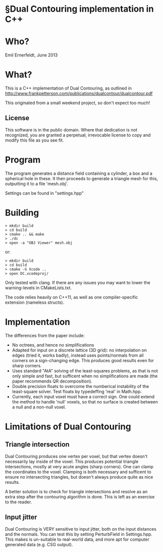 §Dual Contouring implementation in C++
=====================================

# Who?
Emil Ernerfeldt, June 2013


# What?
This is a C++ implementation of Dual Contouring, as outlined in http://www.frankpetterson.com/publications/dualcontour/dualcontour.pdf

This originated from a small weekend project, so don't expect too much!


## License
This software is in the public domain. Where that dedication is not recognized, you are granted a perpetual, irrevocable license to copy and modify this file as you see fit.


# Program
The program generates a distance field containing a cylinder, a box and a spherical hole in these. It then proceeds to generate a triangle mesh for this, outputting it to a file 'mesh.obj'.

Settings can be found in "settings.hpp"


# Building

    > mkdir build
    > cd build
    > cmake .. && make
    > ./dc
    > open -a "OBJ Viewer" mesh.obj

or:

    > mkdir build
    > cd build
    > cmake -G Xcode ..
    > open DC.xcodeproj/

Only tested with clang. If there are any issues you may want to lower the warning-levels in CMakeLists.txt.

The code relies heavily on C++11, as well as one compiler-specific extension (nameless structs).


# Implementation
The differences from the paper include:
* No octrees, and hence no simplifications
* Adapted for input on a discrete lattice (3D grid): no interpolation on edges (tried it, works badly), instead uses points/normals from all corners on a sign-changing edge. This produces good results even for sharp corners.
* Uses standard "AtA" solving of the least-squares problems, as that is not only simple and fast, but sufficent when no simplifications are made (the paper recommends QR decomposition).
* Double precision floats to overcome the numberical instability of the least-square solver. Test floats by typedeffing 'real' in Math.hpp.
* Currently, each input voxel must have a correct sign. One could extend the method to handle 'null' voxels, so that no surface is created between a null and a non-null voxel.


# Limitations of Dual Contouring
## Triangle intersection
Dual Contouring produces one vertex per voxel, but that vertex doesn't necessarily lay inside of the voxel. This produces potential triangle intersections, mostly at very acute angles (sharp corners). One can clamp the coordinates to the voxel. Clamping is both necessary and sufficent to ensure no intersecting triangles, but doesn't always produce quite as nice results.

A better solution is to check for triangle intersections and resolve as an extra step after the contouring algorithm is done. This is left as an exercise to the reader.

## Input jitter
Dual Contouring is VERY sensitive to input jitter, both on the input distances and the normals. You can test this by setting PerturbField in Settings.hpp. This makes is un-suitable to real-world data, and more apt for computer generated data (e.g. CSG output).
